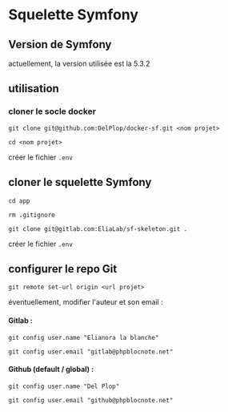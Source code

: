 # Squelette Symfony

## Version de Symfony
actuellement, la version utilisée est la 5.3.2

## utilisation
### cloner le socle docker
`git clone git@github.com:DelPlop/docker-sf.git <nom projet>`

`cd <nom projet>`

créer le fichier `.env`

## cloner le squelette Symfony
`cd app`

`rm .gitignore`

`git clone git@gitlab.com:EliaLab/sf-skeleton.git .`

créer le fichier `.env`

## configurer le repo Git
`git remote set-url origin <url projet>`

éventuellement, modifier l'auteur et son email :

#### Gitlab :
`git config user.name "Elianora la blanche"`

`git config user.email "gitlab@phpblocnote.net"`

#### Github (default / global) :
`git config user.name "Del Plop"`

`git config user.email "github@phpblocnote.net"`
